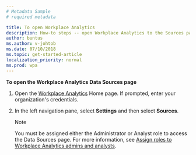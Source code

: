 ```yaml
---
# Metadata Sample
# required metadata

title: To open Workplace Analytics
description: How-to steps -- open Workplace Analytics to the Sources page.
author: buntus
ms.author: v-johtob
ms.date: 07/10/2018
ms.topic: get-started-article
localization_priority: normal 
ms.prod: wpa
---
```


**To open the Workplace Analytics Data Sources page** 

1. Open the [Workplace Analytics](https://workplaceanalytics.office.com) Home page. If prompted, enter your organization's credentials.
2. In the left navigation pane, select **Settings** and then select **Sources**. 

   >[!Note] 
   >You must be assigned either the Administrator or Analyst role to access the Data Sources page. 
   For more information, see [Assign roles to Workplace Analytics admins and analysts](../setup/assign-roles-to-wpa-admins.md).